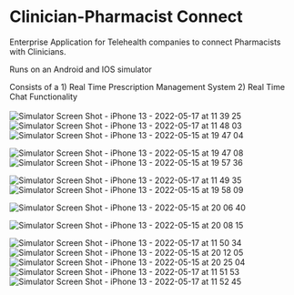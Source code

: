 # Clinician-Pharmacist Connect

Enterprise Application for Telehealth companies to connect Pharmacists with Clinicians.

Runs on an Android and IOS simulator

Consists of a 1) Real Time Prescription Management System 2) Real Time Chat Functionality
<br></br>
![Simulator Screen Shot - iPhone 13 - 2022-05-17 at 11 39 25](https://user-images.githubusercontent.com/64938719/169919830-3c2f7289-4539-4b8f-b1f3-0fcf19ccda69.png)
![Simulator Screen Shot - iPhone 13 - 2022-05-17 at 11 48 03](https://user-images.githubusercontent.com/64938719/169919827-7b76a7cd-8ae4-4687-be6b-1047c376e341.png)
![Simulator Screen Shot - iPhone 13 - 2022-05-15 at 19 47 04](https://user-images.githubusercontent.com/64938719/169920409-8e0f415f-2d66-401a-9c4f-97a877498364.png)

![Simulator Screen Shot - iPhone 13 - 2022-05-15 at 19 47 08](https://user-images.githubusercontent.com/64938719/169920085-3247a99a-5c11-4c91-811b-c3702d249d24.png)
![Simulator Screen Shot - iPhone 13 - 2022-05-15 at 19 57 36](https://user-images.githubusercontent.com/64938719/169920390-3b5139ce-0524-4b2a-a0bd-acf086a65d28.png)

![Simulator Screen Shot - iPhone 13 - 2022-05-17 at 11 49 35](https://user-images.githubusercontent.com/64938719/169919836-331a1bd9-dbf6-4d5b-93b2-9f2b1290c969.png)
![Simulator Screen Shot - iPhone 13 - 2022-05-15 at 19 58 09](https://user-images.githubusercontent.com/64938719/169920529-f0d9612e-1214-4632-85d3-604e257961f8.png)

![Simulator Screen Shot - iPhone 13 - 2022-05-15 at 20 06 40](https://user-images.githubusercontent.com/64938719/169920137-cc9f2b7f-4a80-4363-abc5-c4c655ffde4c.png)

![Simulator Screen Shot - iPhone 13 - 2022-05-15 at 20 08 15](https://user-images.githubusercontent.com/64938719/169920162-99dee3f9-0d0a-481f-a1fd-86ab1f22ead3.png)



![Simulator Screen Shot - iPhone 13 - 2022-05-17 at 11 50 34](https://user-images.githubusercontent.com/64938719/169919844-7a6e4375-9060-4f12-abe5-29e51b7cbb24.png)
![Simulator Screen Shot - iPhone 13 - 2022-05-15 at 20 12 05](https://user-images.githubusercontent.com/64938719/169919848-f5b65f22-35fc-4608-b134-15574324453f.png)
![Simulator Screen Shot - iPhone 13 - 2022-05-15 at 20 25 04](https://user-images.githubusercontent.com/64938719/169920196-59ba04f6-8434-44fe-a9b2-03ee22a00a74.png)
![Simulator Screen Shot - iPhone 13 - 2022-05-17 at 11 51 53](https://user-images.githubusercontent.com/64938719/169919856-cb0707c2-e387-433c-936b-f9087e72429e.png)
![Simulator Screen Shot - iPhone 13 - 2022-05-17 at 11 52 45](https://user-images.githubusercontent.com/64938719/169919911-f741be80-a0c6-41c0-98ba-81e3f9fc5d4e.png)



